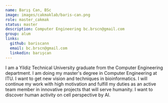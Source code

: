 ```yaml
---
name: Barış Can, BSc
image: images/cakmaklab/baris-can.png
role: master_cakmak
status: master
description: Computer Engineering bc.brscn@gmail.com
group: alum
links:
  github: bariscann
  email: bc.brscn@gmail.com
  linkedin: barışcan
---
```


I am a Yildiz Technical University graduate from the Computer Engineering department. I am doing my master's degree in Computer Engineering at ITU. I want to get new vision and techniques in bioinformatics. I will continue my work with high motivation and fulfill my duties as an active team member in innovative projects that will serve humanity. I want to discover human activity on cell perspective by AI.
